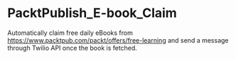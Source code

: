 # PacktPublish_E-book_Claim
Automatically claim free daily eBooks from https://www.packtpub.com/packt/offers/free-learning 
and send a message through Twilio API once the book is fetched.
